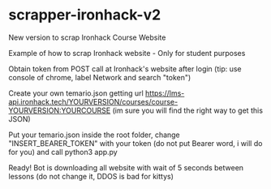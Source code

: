 # scrapper-ironhack-v2
New version to scrap Ironhack Course Website 

Example of how to scrap Ironhack website - Only for student purposes

Obtain token from POST call at Ironhack's website after login 
(tip: use console of chrome, label Network and search "token") 

Create your own temario.json getting url
https://lms-api.ironhack.tech/YOURVERSION/courses/course-YOURVERSION:YOURCOURSE 
(im sure you will find the right way to get this JSON)

Put your temario.json inside the root folder, change "INSERT_BEARER_TOKEN" with your token (do not put Bearer word, i will do for you) and call python3 app.py

Ready! Bot is downloading all website with wait of 5 seconds between lessons (do not change it, DDOS is bad for kittys)
